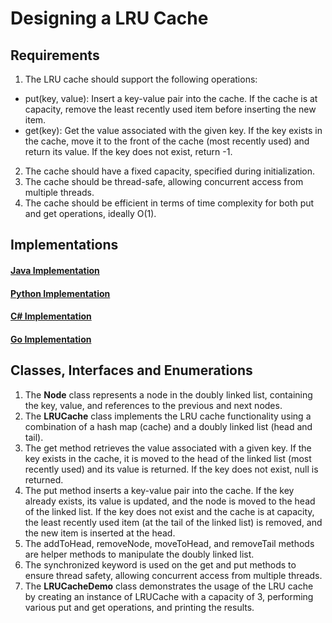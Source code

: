 # Designing a LRU Cache

## Requirements
1. The LRU cache should support the following operations:
- put(key, value): Insert a key-value pair into the cache. If the cache is at capacity, remove the least recently used item before inserting the new item.
- get(key): Get the value associated with the given key. If the key exists in the cache, move it to the front of the cache (most recently used) and return its value. If the key does not exist, return -1.
2. The cache should have a fixed capacity, specified during initialization.
3. The cache should be thread-safe, allowing concurrent access from multiple threads.
4. The cache should be efficient in terms of time complexity for both put and get operations, ideally O(1).

## Implementations
#### [Java Implementation](../solutions/java/src/lrucache/) 
#### [Python Implementation](../solutions/python/lrucache/)
#### [C# Implementation](../solutions/c%23/LRUCache/)
#### [Go Implementation](../solutions/golang/lrucache/)

## Classes, Interfaces and Enumerations
1. The **Node** class represents a node in the doubly linked list, containing the key, value, and references to the previous and next nodes.
2. The **LRUCache** class implements the LRU cache functionality using a combination of a hash map (cache) and a doubly linked list (head and tail).
3. The get method retrieves the value associated with a given key. If the key exists in the cache, it is moved to the head of the linked list (most recently used) and its value is returned. If the key does not exist, null is returned.
4. The put method inserts a key-value pair into the cache. If the key already exists, its value is updated, and the node is moved to the head of the linked list. If the key does not exist and the cache is at capacity, the least recently used item (at the tail of the linked list) is removed, and the new item is inserted at the head.
5. The addToHead, removeNode, moveToHead, and removeTail methods are helper methods to manipulate the doubly linked list.
6. The synchronized keyword is used on the get and put methods to ensure thread safety, allowing concurrent access from multiple threads.
7. The **LRUCacheDemo** class demonstrates the usage of the LRU cache by creating an instance of LRUCache with a capacity of 3, performing various put and get operations, and printing the results.